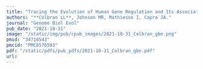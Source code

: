 ```yaml
---
title: "Tracing the Evolution of Human Gene Regulation and Its Association with Shifts in Environment"
authors: "**Colbran LL**, Johnson MR, Mathieson I, Capra JA."
journal: "Genome Biol Evol"
pub_date: "2021-10-31"
image: "/static/img/pub/cpub_images/2021-10-31_Colbran_gbe.png"
pmid: "34718543"
pmcid: "PMC8576593"
pdf: "/static/pdfs/pub_pdfs/2021-10-31_Colbran_gbe.pdf"
url: 
---
```

